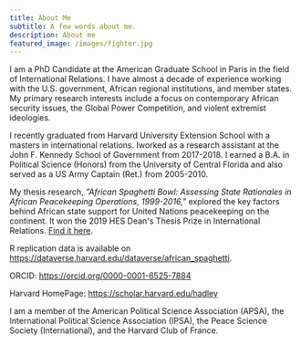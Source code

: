 ```yaml
---
title: About Me
subtitle: A few words about me.
description: About me
featured_image: /images/fighter.jpg
---
```


I am a PhD Candidate at the American Graduate School in Paris in the field of International Relations. I have almost a decade of experience working with the U.S. government, African regional institutions, and member states. My primary research interests include  a focus on contemporary African security issues, the Global Power Competition, and violent extremist ideologies.

I recently graduated from Harvard University Extension School with a masters in international relations. Iworked as a research assistant at the John F. Kennedy School of Government from 2017-2018. I earned a B.A. in Political Science (Honors) from the University of Central Florida and also served as a US Army Captain (Ret.) from 2005-2010. 

My thesis research, _"African Spaghetti Bowl: Assessing State Rationales in African Peacekeeping Operations, 1999-2016,"_ explored the key factors behind African state support for United Nations peacekeeping on the continent. It won the 2019 HES Dean's Thesis Prize in International Relations. [Find it here](https://scholar.harvard.edu/files/hadley/files/african_spaghetti_bowl_hadley.pdf).

R replication data is available on https://dataverse.harvard.edu/dataverse/african_spaghetti.

ORCID: https://orcid.org/0000-0001-6525-7884

Harvard HomePage: https://scholar.harvard.edu/hadley

I am a member of the American Political Science Association (APSA), the International Political Science Association (IPSA), the Peace Science Society (International), and the Harvard Club of France.

